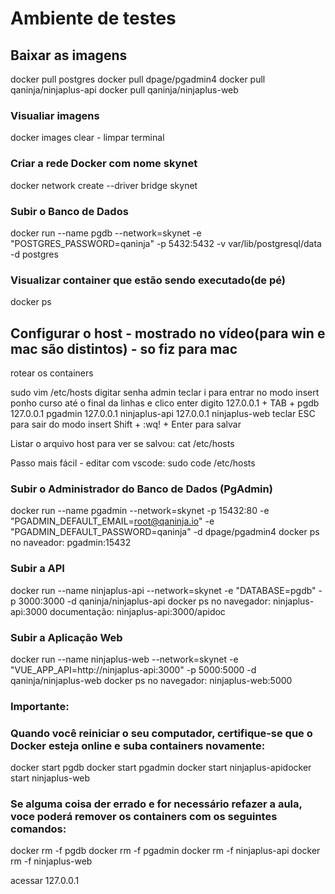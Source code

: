 # Ambiente de testes

## Baixar as imagens

docker pull postgres
docker pull dpage/pgadmin4
docker pull qaninja/ninjaplus-api
docker pull qaninja/ninjaplus-web

### Visualiar imagens

docker images
clear - limpar terminal

### Criar a rede  Docker com nome skynet

docker network create --driver bridge skynet

### Subir o Banco de Dados

docker run --name pgdb --network=skynet -e "POSTGRES_PASSWORD=qaninja" -p 5432:5432 -v var/lib/postgresql/data -d postgres

### Visualizar container que estão sendo executado(de pé)

docker ps

## Configurar o host - mostrado no vídeo(para win e mac são distintos) - so fiz para mac
rotear os containers

sudo vim /etc/hosts
digitar senha admin
teclar i para entrar no modo insert
ponho curso até o final da linhas e clico enter
digito 
127.0.0.1 + TAB + pgdb
127.0.0.1         pgadmin
127.0.0.1		  ninjaplus-api
127.0.0.1         ninjaplus-web
teclar ESC para sair do modo insert
Shift + :wq! + Enter para salvar

Listar o arquivo host para ver se salvou: cat /etc/hosts

Passo mais fácil - editar com vscode: sudo code /etc/hosts



### Subir o Administrador do Banco de Dados (PgAdmin)

docker run --name pgadmin --network=skynet -p 15432:80 -e "PGADMIN_DEFAULT_EMAIL=root@qaninja.io" -e "PGADMIN_DEFAULT_PASSWORD=qaninja" -d dpage/pgadmin4
docker ps
no naveador: pgadmin:15432

### Subir a API 

docker run --name ninjaplus-api --network=skynet -e "DATABASE=pgdb" -p 3000:3000 -d qaninja/ninjaplus-api
docker ps
no navegador: ninjaplus-api:3000
documentação: ninjaplus-api:3000/apidoc


### Subir a Aplicação Web

docker run --name ninjaplus-web --network=skynet -e "VUE_APP_API=http://ninjaplus-api:3000" -p 5000:5000 -d qaninja/ninjaplus-web
docker ps
no navegador: ninjaplus-web:5000


### Importante:​
### Quando você reiniciar o seu computador, certifique-se que o Docker esteja online e suba containers​ novamente:

docker start pgdb
docker start pgadmin
​docker start ninjaplus-api
​docker start ninjaplus-web

### Se alguma coisa der errado e for necessário refazer a aula, voce poderá remover os containers com os seguintes comandos:

docker rm -f ​pgdb
docker rm -f ​pgadmin
docker rm -f ​ninjaplus-api
docker rm -f ​ninjaplus-web


acessar 127.0.0.1
